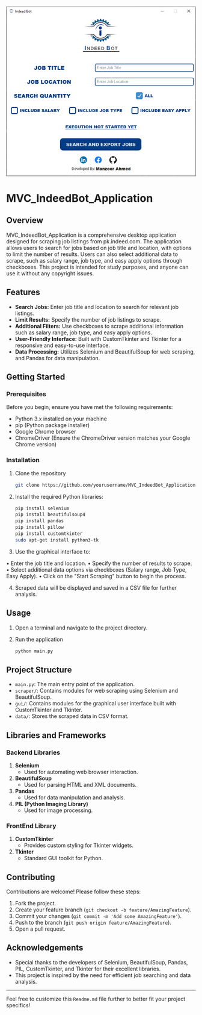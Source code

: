 ![MVC_IndeedBot_Application](Assets/Window.png)

# MVC_IndeedBot_Application

## Overview

MVC_IndeedBot_Application is a comprehensive desktop application designed for scraping job listings from pk.indeed.com. The application allows users to search for jobs based on job title and location, with options to limit the number of results. Users can also select additional data to scrape, such as salary range, job type, and easy apply options through checkboxes. This project is intended for study purposes, and anyone can use it without any copyright issues.

## Features

- **Search Jobs:** Enter job title and location to search for relevant job listings.
- **Limit Results:** Specify the number of job listings to scrape.
- **Additional Filters:** Use checkboxes to scrape additional information such as salary range, job type, and easy apply options.
- **User-Friendly Interface:** Built with CustomTkinter and Tkinter for a responsive and easy-to-use interface.
- **Data Processing:** Utilizes Selenium and BeautifulSoup for web scraping, and Pandas for data manipulation.

## Getting Started

### Prerequisites

Before you begin, ensure you have met the following requirements:

- Python 3.x installed on your machine
- pip (Python package installer)
- Google Chrome browser
- ChromeDriver (Ensure the ChromeDriver version matches your Google Chrome version)

### Installation

1. Clone the repository

   ```sh
   git clone https://github.com/yourusername/MVC_IndeedBot_Application.git

2. Install the required Python libraries:

   ```sh
   pip install selenium
   pip install beautifulsoup4
   pip install pandas
   pip install pillow
   pip install customtkinter
   sudo apt-get install python3-tk

3. Use the graphical interface to:

  • Enter the job title and location.
  • Specify the number of results to scrape.
  • Select additional data options via checkboxes (Salary range, Job Type, Easy Apply).
  • Click on the "Start Scraping" button to begin the process.

4. Scraped data will be displayed and saved in a CSV file for further analysis.

## Usage

1. Open a terminal and navigate to the project directory.

2. Run the application

   ```sh
   python main.py

## Project Structure

- `main.py`: The main entry point of the application.
- `scraper/`: Contains modules for web scraping using Selenium and BeautifulSoup.
- `gui/`: Contains modules for the graphical user interface built with CustomTkinter and Tkinter.
- `data/`: Stores the scraped data in CSV format.

## Libraries and Frameworks

### Backend Libraries

1. **Selenium**
   - Used for automating web browser interaction.
2. **BeautifulSoup**
   - Used for parsing HTML and XML documents.
3. **Pandas**
   - Used for data manipulation and analysis.
4. **PIL (Python Imaging Library)**
   - Used for image processing.

### FrontEnd Library

1. **CustomTkinter**
   - Provides custom styling for Tkinter widgets.
2. **Tkinter**
   - Standard GUI toolkit for Python.

## Contributing

Contributions are welcome! Please follow these steps:

1. Fork the project.
2. Create your feature branch (`git checkout -b feature/AmazingFeature`).
3. Commit your changes (`git commit -m 'Add some AmazingFeature'`).
4. Push to the branch (`git push origin feature/AmazingFeature`).
5. Open a pull request.

## Acknowledgements

- Special thanks to the developers of Selenium, BeautifulSoup, Pandas, PIL, CustomTkinter, and Tkinter for their excellent libraries.
- This project is inspired by the need for efficient job searching and data analysis.

---

Feel free to customize this `Readme.md` file further to better fit your project specifics!
